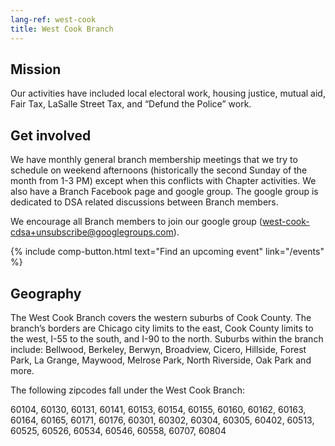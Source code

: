 ```yaml
---
lang-ref: west-cook
title: West Cook Branch
---
```


## Mission

Our activities have included local electoral work, housing justice, mutual aid, Fair Tax, LaSalle Street Tax, and “Defund the Police” work.

## Get involved

We have monthly general branch membership meetings that we try to schedule on weekend afternoons (historically the second Sunday of the month from 1-3 PM) except when this conflicts with Chapter activities. We also have a Branch Facebook page and google group. The google group is dedicated to DSA related discussions between Branch members.

We encourage all Branch members to join our google group (west-cook-cdsa+unsubscribe@googlegroups.com).

{% include comp-button.html text="Find an upcoming event" link="/events" %}

## Geography

The West Cook Branch covers the western suburbs of Cook County. The branch’s borders are Chicago city limits to the east, Cook County limits to the west, I-55 to the south, and I-90 to the north. Suburbs within the branch include: Bellwood, Berkeley, Berwyn, Broadview, Cicero, Hillside, Forest Park, La Grange, Maywood, Melrose Park, North Riverside, Oak Park and more.

The following zipcodes fall under the West Cook Branch:

60104, 60130, 60131, 60141, 60153, 60154, 60155, 60160, 60162, 60163, 60164, 60165, 60171, 60176, 60301, 60302, 60304, 60305, 60402, 60513, 60525, 60526, 60534, 60546, 60558, 60707, 60804

